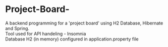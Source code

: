 # Project-Board-
A backend programming for a 'project board' using H2 Database, Hibernate and Spring.<br>
Tool used for API handeling - Insomnia<br>
Database H2 (in memory) configured in application.property file
